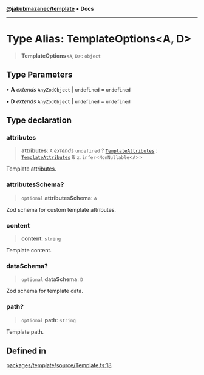 [**@jakubmazanec/template**](../README.md) • **Docs**

---

# Type Alias: TemplateOptions\<A, D\>

> **TemplateOptions**\<`A`, `D`\>: `object`

## Type Parameters

• **A** _extends_ `AnyZodObject` \| `undefined` = `undefined`

• **D** _extends_ `AnyZodObject` \| `undefined` = `undefined`

## Type declaration

### attributes

> **attributes**: `A` _extends_ `undefined` ? [`TemplateAttributes`](TemplateAttributes.md) :
> [`TemplateAttributes`](TemplateAttributes.md) & `z.infer`\<`NonNullable`\<`A`\>\>

Template attributes.

### attributesSchema?

> `optional` **attributesSchema**: `A`

Zod schema for custom template attributes.

### content

> **content**: `string`

Template content.

### dataSchema?

> `optional` **dataSchema**: `D`

Zod schema for template data.

### path?

> `optional` **path**: `string`

Template path.

## Defined in

[packages/template/source/Template.ts:18](https://github.com/jakubmazanec/tools/blob/d628f137f5fc7b1bea261e1e59d468d8339ed884/packages/template/source/Template.ts#L18)
